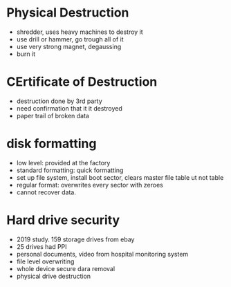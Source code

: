 # Physical Destruction
- shredder, uses heavy machines to destroy it
- use drill or hammer, go trough all of it
- use very strong magnet, degaussing
- burn it
# CErtificate of Destruction
- destruction done by 3rd party
- need confirmation that it it destroyed
- paper trail of broken data
# disk formatting
- low level: provided at the factory
- standard formatting: quick formatting
- set up file system, install boot sector, clears master file table ut not table
- regular format: overwrites every sector with zeroes
- cannot recover data. 
# Hard drive security
- 2019 study. 159 storage drives from ebay
- 25 drives had PPI
- personal documents, video from hospital monitoring system
- file level overwriting
- whole device secure dara removal
- physical drive destruction